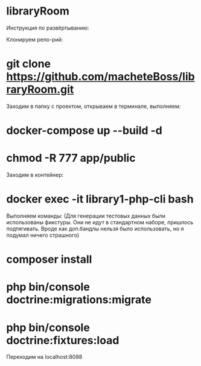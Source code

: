 # libraryRoom

Инструкция по развёртыванию:

Клонируем репо-рий:

# git clone https://github.com/macheteBoss/libraryRoom.git

Заходим в папку с проектом, открываем в терминале, выполняем:

# docker-compose up --build -d

# chmod -R 777 app/public

Заходим в контейнер:
# docker exec -it library1-php-cli bash

Выполняем команды:
(Для генерации тестовых данных были использованы фикстуры. Они не идут в стандартном наборе, пришлось подтягивать. Вроде как доп.бандлы нельзя было использовать, но я подумал ничего страшного)

# composer install

# php bin/console doctrine:migrations:migrate

# php bin/console doctrine:fixtures:load


Переходим на localhost:8088
